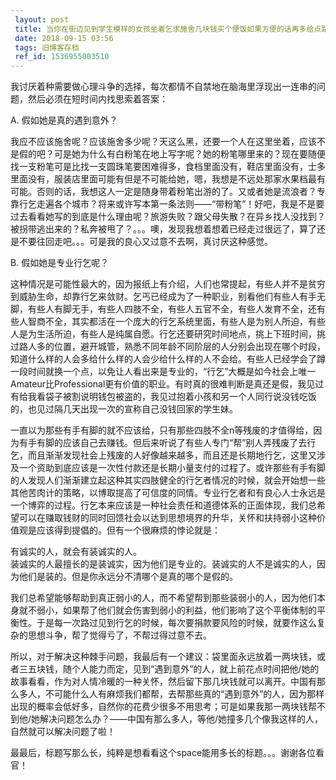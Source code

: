 ```yaml
---
 layout: post
 title: 当你在街边见到学生模样的女孩坐着乞求施舍几块钱买个便饭如果方便的话再多给点路费你会不会停下脚步过去施舍几个钱呢？
 date: 2018-09-15 03:56
 tags: 旧博客存档
 ref_id: 1536955003510
---
```

我讨厌着种需要做心理斗争的选择，每次都情不自禁地在脑海里浮现出一连串的问题，然后必须在短时间内找思索着答案：

A. 假如她是真的遇到意外？

我应不应该施舍呢？应该施舍多少呢？天这么黑，还要一个人在这里坐着，应该不是假的吧？可是她为什么有白粉笔在地上写字呢？她的粉笔哪里来的？现在要随便找一支粉笔可是比找一支圆珠笔要困难得多，食档里面没有，鞋店里面没有，士多里面没有，服装店里面可能有但是不可能给她，嗯，我想是不远处那家水果档最有可能。否则的话，我想这人一定是随身带着粉笔出游的了。又或者她是流浪者？专靠行乞走遍各个城市？将来或许写本第一条法则——“带粉笔”！好吧，我是不是要过去看看她写的到底是什么理由呢？旅游失败？跟父母失散？在异乡找人没找到？被拐带逃出来的？私奔被甩了？。。。噢，发现我想着想着已经走过很远了，算了还是不要往回走吧。。。可是我的良心又过意不去啊，真讨厌这种感觉。

B. 假如她是专业行乞呢？

这种情况是可能性最大的，因为报纸上有介绍，人们也常提起，有些人并不是贫穷到威胁生命，却靠行乞来敛财。乞丐已经成为了一种职业，别看他们有些人有手无脚，有些人有脚无手，有些人四肢不全，有些人五官不全，有些人发育不全，还有些人智商不全，其实都活在一个庞大的行乞系统里面，有些人是为别人所迫，有些人是为生活所迫，有些人是纯属自愿。行乞还要研究时间地点，挑上下班时间，挑过路人多的位置，避开城管，熟悉不同年龄不同阶层的人分别会出现在哪个时段，知道什么样的人会多给什么样的人会少给什么样的人不会给。有些人已经学会了蹲一段时间就换一个点，以免让人看出来是专业的，“行乞”大概是如今社会上唯一Amateur比Professional更有价值的职业。有时真的很难判断是真还是假，我见过有给我看袋子被割说明钱包被盗的，我见过抱着小孩和另一个人同行说没钱吃饭的，也见过隔几天出现一次的宣称自己没钱回家的学生妹。

一直以为那些有手有脚的就不应该给，只有那些四肢不全n等残废的才值得给，因为有手有脚的应该自己去赚钱。但后来听说了有些人专门“帮”别人弄残废了去行乞，而且渐渐发现社会上残废的人好像越来越多，而且还是长期地行乞，这里又涉及一个资助到底应该是一次性付款还是长期小量支付的过程了。或许那些有手有脚的人发现人们渐渐建立起这种其实四肢健全的行乞者情况的时候，就会开始想一些其他苦肉计的策略，以博取提高了可信度的同情。专业行乞者和有良心人士永远是一个博弈的过程。行乞本来应该是一种社会责任和道德体系的正面体现，我们总希望可以在赚取钱财的同时回馈社会以达到思想境界的升华，关怀和扶持弱小这种价值观是应该得到提倡的。但有一个很麻烦的悖论就是：

有诚实的人，就会有装诚实的人。  
装诚实的人最擅长的是装诚实，因为他们是专业的。装诚实的人不是诚实的人，因为他们是装的。但是你永远分不清哪个是真的哪个是假的。

我们总希望能够帮助到真正弱小的人，而不希望帮到那些装弱小的人，因为他们本身就不弱小，如果帮了他们就会伤害到弱小的利益，他们影响了这个平衡体制的平衡性。于是每一次路过见到行乞的时候，每次要捐款要风险的时候，就要作这么复杂的思想斗争，帮了觉得亏了，不帮过得过意不去。

所以，对于解决这种棘手问题，我最后有一个建议：袋里面永远放着一两块钱，或者三五块钱，随个人能力而定，见到“遇到意外”的人，就上前花点时间把他/她的故事看看，作为对人情冷暖的一种关怀，然后留下那几块钱就可以离开。中国有那么多人，不可能什么人有麻烦我们都帮，去帮那些真的“遇到意外”的人，因为那样出现的概率会低好多，自然你的花费少很多不用思考；可是如果我那一两块钱帮不到他/她解决问题怎么办？——中国有那么多人，等他/她撞多几个像我这样的人，自然就可以解决问题了啦！

最最后，标题写那么长，纯粹是想看看这个space能用多长的标题。。。谢谢各位看官！

